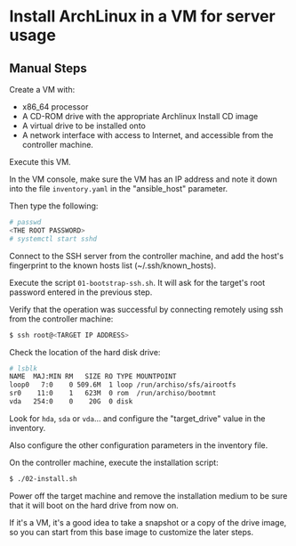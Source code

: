 Install ArchLinux in a VM for server usage
==========================================

Manual Steps
------------

Create a VM with:
- x86_64 processor
- A CD-ROM drive with the appropriate Archlinux Install CD image
- A virtual drive to be installed onto
- A network interface with access to Internet, and accessible from the controller machine.

Execute this VM.

In the VM console, make sure the VM has an IP address and note it down into the file `inventory.yaml`
in the "ansible_host" parameter.

Then type the following:

````bash
# passwd
<THE ROOT PASSWORD>
# systemctl start sshd
````

Connect to the SSH server from the controller machine, and add the host's fingerprint to
the known hosts list (~/.ssh/known_hosts).

Execute the script `01-bootstrap-ssh.sh`.
It will ask for the target's root password entered in the previous step.

Verify that the operation was successful by connecting remotely using ssh from the 
controller machine:

````bash
$ ssh root@<TARGET IP ADDRESS>
````

Check the location of the hard disk drive:

````bash
# lsblk
NAME  MAJ:MIN RM   SIZE RO TYPE MOUNTPOINT
loop0   7:0    0 509.6M  1 loop /run/archiso/sfs/airootfs
sr0    11:0    1   623M  0 rom  /run/archiso/bootmnt
vda   254:0    0    20G  0 disk 
````

Look for `hda`, `sda` or `vda`... and configure the "target_drive" value in the inventory.

Also configure the other configuration parameters in the inventory file.

On the controller machine, execute the installation script:

````bash
$ ./02-install.sh
````

Power off the target machine and remove the installation medium to be sure that it will boot
on the hard drive from now on.

If it's a VM, it's a good idea to take a snapshot or a copy of the drive image, so you can start from
this base image to customize the later steps.
